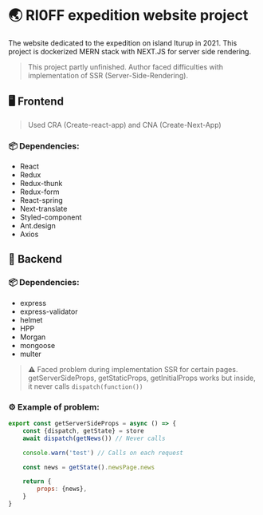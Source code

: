 # 🌏 RI0FF expedition website project

The website dedicated to the expedition on island Iturup in 2021. This project is dockerized MERN stack with NEXT.JS for
server side rendering.


> This project partly unfinished. Author faced difficulties with implementation of SSR (Server-Side-Rendering).

## 🖥 Frontend

> Used CRA (Create-react-app) and CNA (Create-Next-App)

### 📦 Dependencies:

* React
* Redux
* Redux-thunk
* Redux-form
* React-spring
* Next-translate
* Styled-component
* Ant.design
* Axios

## 🧰 Backend

### 📦 Dependencies:

* express
* express-validator
* helmet
* HPP
* Morgan
* mongoose
* multer

> ⚠️ Faced problem during implementation SSR for certain pages. getServerSideProps, getStaticProps, getInitialProps works but inside, it never calls `dispatch(function())`

### ⚙️ Example of problem:

```js
export const getServerSideProps = async () => {
    const {dispatch, getState} = store
    await dispatch(getNews()) // Never calls

    console.warn('test') // Calls on each request

    const news = getState().newsPage.news

    return {
        props: {news},
    }
}
```